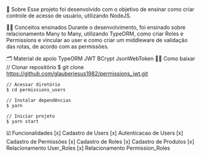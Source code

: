 🔖 Sobre
Esse projeto foi desenvolvido com o objetivo de ensinar como criar controle de acesso de usuário, utilizando NodeJS.

✍🏻 Conceitos ensinados
Durante o desenvolvimento, foi ensinado sobre relacionamento Many to Many, utilizando TypeORM, como criar Roles e Permissions e vincular ao user e como criar um middleware de validação das rotas, de acordo com as permissões.

🗂 Material de apoio
TypeORM
JWT
BCrypt
JsonWebToken
👍🏻 Como baixar
    // Clonar repositório
    $ git clone https://github.com/glauberjesus1982/permissions_jwt.git

    // Acessar diretório
    $ cd permissions_users

    // Instalar dependências
    $ yarn

    // Iniciar projeto
    $ yarn start
☑️ Funcionalidades
[x] Cadastro de Users
[x] Autenticacao de Users
[x] Cadastro de Permissões
[x] Cadastro de Roles
[x] Cadastro de Produtos
[x] Relacionamento User_Roles
[x] Relacionamento Permission_Roles